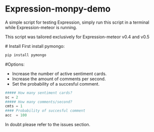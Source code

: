 # Expression-monpy-demo

A simple script for testing Expression, simply run this script in a terminal while Expression-meteor is running.

This script was tailored exclusively for Expression-meteor v0.4 and v0.5

# Install
First install pymongo:
```bash
pip install pymongo
```
#Options:
- Increase the number of active sentiment cards.
- Increase the amount of comments per second.
- Set the probability of a succesful comment.

```python
##### How many sentiment cards?
sc = 2
##### How many comments/second?
cmts = 1
#### Probability of succesful comment
acc  = 100
```

In doubt please refer to the issues section.
